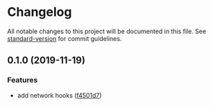 # Changelog

All notable changes to this project will be documented in this file. See [standard-version](https://github.com/conventional-changelog/standard-version) for commit guidelines.

## 0.1.0 (2019-11-19)


### Features

* add network hooks ([f4501d7](https://github.com/gylidian/vue-adaptive-hooks/commit/f4501d76f68643a2503a9a911b288ed3e42773e2))
